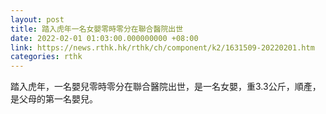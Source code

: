 ```yaml
---
layout: post
title: 踏入虎年一名女嬰零時零分在聯合醫院出世
date: 2022-02-01 01:03:00.000000000 +08:00
link: https://news.rthk.hk/rthk/ch/component/k2/1631509-20220201.htm
categories: rthk
---
```


踏入虎年，一名嬰兒零時零分在聯合醫院出世，是一名女嬰，重3.3公斤，順產，是父母的第一名嬰兒。
